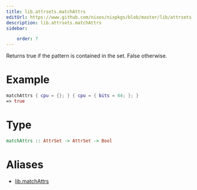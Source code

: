 ```yaml
---
title: lib.attrsets.matchAttrs
editUrl: https://www.github.com/nixos/nixpkgs/blob/master/lib/attrsets.nix#L1092C5
description: lib.attrsets.matchAttrs
sidebar:

    order: 7
---
```


Returns true if the pattern is contained in the set. False otherwise.

# Example

```nix
matchAttrs { cpu = {}; } { cpu = { bits = 64; }; }
=> true
```

# Type

```haskell
matchAttrs :: AttrSet -> AttrSet -> Bool
```


# Aliases

- [lib.matchAttrs](/nix-doc-comments/reference/lib/lib-matchAttrs)


